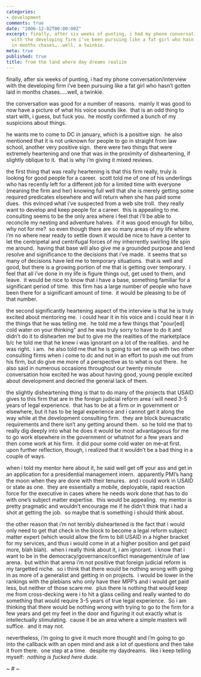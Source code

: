 ```yaml
---
categories:
- development
comments: true
date: "2006-12-02T00:00:00Z"
excerpt: finally, after six weeks of punting, i had my phone conversation/interview
  with the developing firm i’ve been pursuing like a fat girl who hasn’t gotten laid
  in months chases…..well, a twinkie.
meta: true
published: true
title: from the land where day dreams realize
---
```


finally, after six weeks of punting, i had my phone conversation/interview with the developing firm i’ve been pursuing like a fat girl who hasn’t gotten laid in months chases…..well, a twinkie.

the conversation was good for a number of reasons.  mainly it was good to now have a picture of what his voice sounds like.  that is an odd thing to start with, i guess, but fuck you.  he mostly confirmed a bunch of my suspicions about things.  

he wants me to come to DC in january, which is a positive sign.  he also mentioned that it is not unknown for people to go in straight from law school, another very positive sign.  there were two things that were extremely heartening and one that was in the proximity of disheartening, if slightly oblique to it.  that is why i’m giving it mixed reviews.  

the first thing that was really heartening is that this firm really, truly is looking for good people for a career.  scott told me of one of his underlings who has recently left for a different job for a limited time with everyone (meaning the firm and her) knowing full well that she is merely getting some required predicates elsewhere and will return when she has paid some dues.  this evinced what i’ve suspected from a web site troll.  they really want to develop and keep people for a career.  this is appealing to me.  consulting seems to be the only area where i feel that i’ll be able to reconcile my nesting and adventure halves.  if it was good enough for bilbo, why not for me?  so even though there are so many areas of my life where i’m no where near ready to settle down it would be nice to have a center to let the centripetal and centrifugal forces of my inherrently swirling life spin me around.  having that base will also give me a grounded purpose and lend resolve and significance to the decisions that i’ve made.  it seems that so many of decisions have led me to temporary situations.  that is well and good, but there is a growing portion of me that is getting over temporary.  i feel that all i’ve done in my life is figure things out, get used to them, and leave.  it would be nice to know that i have a base, something familiar for a significant period of time.  this firm has a large number of people who have been there for a significant amount of time.  it would be pleasing to be of that number.

the second significantly heartening aspect of the interview is that he is truly excited about mentoring me.  i could hear it in his voice and i could hear it in the things that he was telling me.  he told me a few things that "pour[ed] cold water on your thinking" and he was truly sorry to have to do it and didn’t do it to dishearten me but to give me the realities of the marketplace b/c he told me that he knew i was ignorant on a lot of the realities.  and he was right.  i am.  he also told me that he is going to set me up with two other consulting firms when i come to dc and not in an effort to push me out from his firm, but do give me more of a perspective as to what is out there.  he also said in numerous occasions throughout our twenty minute conversation how excited he was about having good, young people excited about development and decried the general lack of them.  

the slightly disheartening thing is that to do many of the projects that USAID gives to this firm that are in the foreign judicial reform area i will need 3-5 years of legal experience.  that has to be at a firm or in government or elsewhere, but it has to be legal experience and i cannot get it along the way while at the development consulting firm.  they are block bureuacratic requirements and there isn’t any getting around them.  so he told me that to really dig deeply into what he does it would be most advantageous for me to go work elsewhere in the government or whatnot for a few years and then come work at his firm.  it did pour some cold water on me–at first.  upon further reflection, though, i realized that it wouldn’t be a bad thing in a couple of ways.

when i told my mentor here about it, he said well get off your ass and get in an application for a presidential management intern.  apparently PMI’s hang the moon when they are done with their tenures.  and i could work in USAID or state as one.  they are essentially a mobile, deployable, rapid reaction force for the executive in cases where he needs work done that has to do with one’s subject matter expertise.  this would be appealing.  my mentor is pretty pragmatic and wouldn’t encourage me if he didn’t think that i had a shot at getting the job.  so maybe that is something i should think about.

the other reason that i’m not terribly disheartened is the fact that i would only need to get that check in the block to become a legal reform subject matter expert (which would allow the firm to bill USAID in a higher bracket for my services, and thus i would come in at a higher position and get paid more, blah blah).  when i really think about it, i am ignorant.  i know that i want to be in the democracy/governance/conflict management/rule of law arena.  but within that arena i’m not positive that foreign judicial reform is my targetted niche.  so i think that there would be nothing wrong with going in as more of a generalist and getting in on projects.  i would be lower in the rankings with the plebians who only have their MPP’s and i would get paid less, but neither of those scare me.  plus there is nothing that would keep me from cross-decking were i to hit a glass ceiling and really wanted to do something that would require 3-5 years of true legal experience.  So i am thinking that there would be nothing wrong with trying to go to the firm for a few years and get my feet in the door and figuring it out exactly what is intellectually stimulating.  cause it be an area where a simple masters will suffice.  and it may not.  

nevertheless, i’m going to give it much more thought and i’m going to go into the callback with an open mind and ask a lot of questions and then take it from there.  one step at a time.  despite my daydreams.  like i keep telling myself:  *nothing is fucked here dude*.  

~ # ~